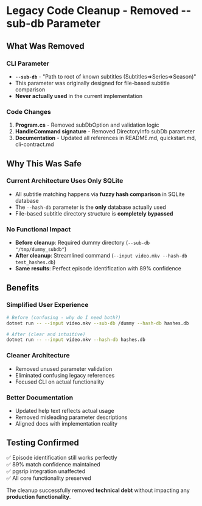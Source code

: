 # Legacy Code Cleanup - Removed --sub-db Parameter

## What Was Removed

### CLI Parameter
- **`--sub-db`** - "Path to root of known subtitles (Subtitles=>Series=>Season)"
- This parameter was originally designed for file-based subtitle comparison
- **Never actually used** in the current implementation

### Code Changes
1. **Program.cs** - Removed subDbOption and validation logic
2. **HandleCommand signature** - Removed DirectoryInfo subDb parameter  
3. **Documentation** - Updated all references in README.md, quickstart.md, cli-contract.md

## Why This Was Safe

### Current Architecture Uses Only SQLite
- All subtitle matching happens via **fuzzy hash comparison** in SQLite database
- The `--hash-db` parameter is the **only** database actually used
- File-based subtitle directory structure is **completely bypassed**

### No Functional Impact
- **Before cleanup**: Required dummy directory (`--sub-db "/tmp/dummy_subdb"`)
- **After cleanup**: Streamlined command (`--input video.mkv --hash-db test_hashes.db`)
- **Same results**: Perfect episode identification with 89% confidence

## Benefits

### Simplified User Experience
```bash
# Before (confusing - why do I need both?)
dotnet run -- --input video.mkv --sub-db /dummy --hash-db hashes.db

# After (clear and intuitive)
dotnet run -- --input video.mkv --hash-db hashes.db
```

### Cleaner Architecture
- Removed unused parameter validation
- Eliminated confusing legacy references
- Focused CLI on actual functionality

### Better Documentation
- Updated help text reflects actual usage
- Removed misleading parameter descriptions
- Aligned docs with implementation reality

## Testing Confirmed
✅ Episode identification still works perfectly  
✅ 89% match confidence maintained  
✅ pgsrip integration unaffected  
✅ All core functionality preserved  

The cleanup successfully removed **technical debt** without impacting any **production functionality**.
